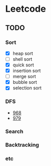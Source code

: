 # Leetcode

## TODO

### Sort

- [x] heap sort 
- [ ] shell sort
- [x] quick sort
- [x] insertion sort
- [ ] merge sort
- [x] bubble sort
- [x] selection sort

### DFS

  * [968](968.binary-tree-cameras.py)
  * [979](979.distribute-coins-in-binary-tree.py)

### Search

### Backtracking

### etc